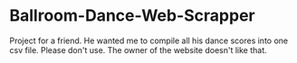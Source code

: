 # Ballroom-Dance-Web-Scrapper
Project for a friend.  He wanted me to compile all his dance scores into one csv file.  Please don't use.  The owner of the website doesn't like that.
